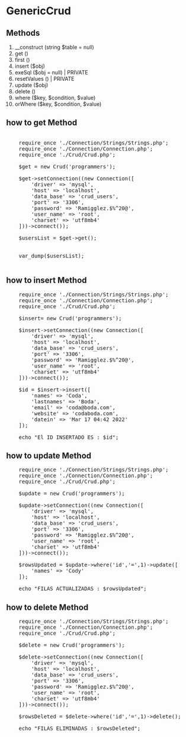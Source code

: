 # GenericCrud

## Methods

<ol>
    <li>__construct (string $table = null)</li>
    <li>get ()</li> 
    <li>first ()</li> 
    <li>insert ($obj)</li> 
    <li>exeSql ($obj = null) | PRIVATE</li>
    <li>resetValues () | PRIVATE</li>
    <li>update ($obj)</li> 
    <li>delete ()</li>
    <li>where ($key, $condition, $value)</li>
    <li>orWhere ($key, $condition, $value)</li>
</ol>

## how to get Method

<pre>

    require_once './Connection/Strings/Strings.php';
    require_once './Connection/Connection.php';
    require_once './Crud/Crud.php';

    $get = new Crud('programmers');

    $get->setConnection((new Connection([
        'driver' => 'mysql',
        'host' => 'localhost',
        'data_base' => 'crud_users',
        'port' => '3306',
        'password' => 'Ramigglez.$%^20@',
        'user_name' => 'root',
        'charset' => 'utf8mb4'
    ]))->connect());

    $usersList = $get->get();


    var_dump($usersList);

</pre>

## how to insert Method

<pre>
    require_once './Connection/Strings/Strings.php';
    require_once './Connection/Connection.php';
    require_once './Crud/Crud.php';

    $insert= new Crud('programmers');

    $insert->setConnection((new Connection([
        'driver' => 'mysql',
        'host' => 'localhost',
        'data_base' => 'crud_users',
        'port' => '3306',
        'password' => 'Ramigglez.$%^20@',
        'user_name' => 'root',
        'charset' => 'utf8mb4'
    ]))->connect());

    $id = $insert->insert([
        'names' => 'Coda',
        'lastnames' => 'Boda',
        'email' => 'coda@boda.com',
        'website' => 'codaboda.com',
        'datein' => 'Mar 17 04:42 2022'
    ]);

    echo "El ID INSERTADO ES : $id";
</pre>

## how to update Method

<pre>
    require_once './Connection/Strings/Strings.php';
    require_once './Connection/Connection.php';
    require_once './Crud/Crud.php';

    $update = new Crud('programmers');

    $update->setConnection((new Connection([
        'driver' => 'mysql',
        'host' => 'localhost',
        'data_base' => 'crud_users',
        'port' => '3306',
        'password' => 'Ramigglez.$%^20@',
        'user_name' => 'root',
        'charset' => 'utf8mb4'
    ]))->connect());

    $rowsUpdated = $update->where('id','=',1)->update([
        'names' => 'Cody'
    ]);

    echo "FILAS ACTUALIZADAS : $rowsUpdated";
</pre>

## how to delete Method

<pre>
    require_once './Connection/Strings/Strings.php';
    require_once './Connection/Connection.php';
    require_once './Crud/Crud.php';

    $delete = new Crud('programmers');

    $delete->setConnection((new Connection([
        'driver' => 'mysql',
        'host' => 'localhost',
        'data_base' => 'crud_users',
        'port' => '3306',
        'password' => 'Ramigglez.$%^20@',
        'user_name' => 'root',
        'charset' => 'utf8mb4'
    ]))->connect());

    $rowsDeleted = $delete->where('id','=',1)->delete();

    echo "FILAS ELIMINADAS : $rowsDeleted";
</pre>